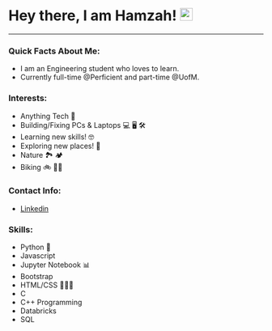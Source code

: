 # Hey there, I am Hamzah! <img src="https://media.giphy.com/media/hvRJCLFzcasrR4ia7z/giphy.gif" width="25px"></h1>
___
### Quick Facts About Me:
- I am an Engineering student who loves to learn.
- Currently full-time @Perficient and part-time @UofM.

### Interests:
- Anything Tech 🔬
- Building/Fixing PCs & Laptops 💻 🖥 🛠
- Learning new skills! 🤓
- Exploring new places! 🚀
- Nature 🏞 🏕
- Biking 🚲 🚵‍♂️ 


### Contact Info:
- [Linkedin](https://www.linkedin.com/in/HamzahJe/)


### Skills:
- Python 🐍
- Javascript
- Jupyter Notebook 📊
- Bootstrap
- HTML/CSS 👨🏼‍💻
- C 
- C++ Programming
- Databricks
- SQL


